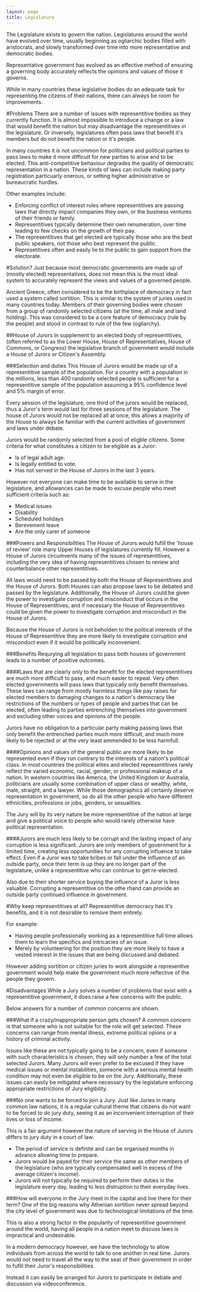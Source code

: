 ```yaml
---
layout: page
title: Legislature
---
```


The Legislature exists to govern the nation. Legislatures around the world have evolved over time, usually beginning as ogliarchic bodies filled with aristocrats, and slowly transformed over time into more representative and democratic bodies.

Representative government has evolved as an effective method of ensuring a governing body accurately reflects the opinions and values of those it governs.

While in many countries these legislative bodies do an adequate task for representing the citzens of their nations, there can always be room for improvements.

#Problems
There are a number of issues with representitive bodies as they currently function. It is almost impossible to introduce a change or a law that would benefit the nation but may disadvantage the representitives in the legislature. Or inversely, legislatures often pass laws that benefit it's members but do not benefit the nation or it's people.

In many countries it is not uncommon for politicians and political parties to pass laws to make it more difficult for new parties to arise and to be elected. This anti-competitive behaviour degrades the quality of democratic representation in a nation. These kinds of laws can include making party registration particuarly onerous, or setting higher administrative or bureaucratic hurdles.

Other examples include: 

* Enforcing conflict of interest rules where representitives are passing laws that directly impact companies they own, or the business ventures of their friends or family.
* Representitives typically determine their own renumeration, over time leading to few checks on the growth of their pay.
* The representitives that get elected are typically those who are the best public speakers, not those who best represent the public.
* Represetitives often and easily lie to the public to gain support from the electorate.

#Solution?
Just because most democratic governments are made up of (mostly elected) representatives, does not mean this is the most ideal system to accurately represent the views and values of a governed people.

Ancient Greece, often considered to be the birthplace of democracy in fact used a system called sortition. This is similar to the system of juries used in many countries today. Members of their governing bodies were chosen from a group of randomly selected citizens (at the time, all male and land holding). This was considered to be a core feature of democracy (rule by the people) and stood in contrast to rule of the few (ogliarchy).

##House of Jurors
In supplement to an elected body of representitives, (often referred to as the Lower House, House of Representatives, House of Commons, or Congress) the legislative branch of government would include a House of Jurors or Citizen's Assembly.

###Selection and duties
This House of Jurors would be made up of a representitive sample of the population. For a country with a population in the millions, less than 400 randomly selected people is sufficient for a representitive sample of the population assuming a 95% confidence level and 5% margin of error.

Every session of the legislature, one third of the jurors would be replaced, thus a Juror's term would last for three sessions of the legislature. The house of Jurors would not be replaced all at once, this allows a majority of the House to always be familiar with the current activities of government and laws under debate.

Jurors would be randomly selected from a pool of eligble citizens. Some criteria for what constitutes a citizen to be eligible as a Juror:

* Is of legal adult age.
* Is legally entitled to vote.
* Has not served in the House of Jurors in the last 3 years.

However not everyone can make time to be available to serve in the legislature, and allowances can be made to excuse people who meet sufficient criteria such as:

* Medical issues
* Disability
* Scheduled holidays
* Berevement leave
* Are the only carer of someone

###Powers and Responsibilities
The House of Jurors would fufill the 'house of review' role many Upper Houses of legislatures currently fill. However a House of Jurors circumvents many of the issues of representitives, including the very idea of having representitives chosen to review and counterbalance other representitives.

All laws would need to be passed by both the House of Representitives and the House of Jurors. Both Houses can also propose laws to be debated and passed by the legislature. Additionally, the House of Jurors could be given the power to investigate corruption and misconduct that occurs in the House of Representitives, and if necessary the House of Representitives could be given the power to investigate corruption and misconduct in the House of Jurors.

Because the House of Jurors is not beholden to the political interests of the House of Representitive they are more likely to investigate corruption and misconduct even if it would be politically inconvenient.

###Benefits
Requrying all legislation to pass both houses of government leads to a number of positive outcomes.

####Laws that are clearly only to the benefit for the elected representitives are much more difficult to pass, and much easier to repeal.
Very often elected governments will pass laws that typically only benefit themselves. These laws can range from mostly harmless things like pay raises for elected members to damaging changes to a nation's democracy like restrictions of the numbers or types of people and parties that can be elected, often leading to parties entrenching themselves into government and excluding other voices and opinions of the people.

Jurors have no obligation to a particular party making passing laws that only benefit the entrenched parties much more difficult, and much more likely to be rejected or at the very least ammended to be less harmfull.

####Opinions and values of the general public are more likely to be represented even if they run contrary to the interests of a nation's political class.
In most countries the political elites and elected representitives rarely reflect the varied economic, racial, gender, or professional makeup of a nation. In western countries like America, the United Kingdom or Australia, politicians are usually some combination of upper class or wealthy, white, male, straight, and a lawyer. While those demographics all certainly deserve representation in government, so do all the other people who have different ethnicities, professions or jobs, genders, or sexualities.

The Jury will by its very nature be more representitive of the nation at large and give a political voice to people who would rarely otherwise have political representation.

####Jurors are much less likely to be corrupt and the lasting impact of any corruption is less significant.
Jurors are only members of government for a limited time, creating less opportunities for any corrupting influence to take effect. Even if a Juror was to take bribes or fall under the influence of an outside party, once their term is up they are no longer part of the legislature, unlike a representitive who can continue to get re-elected.

Also due to their shorter service buying the influence of a Juror is less valuable. Corrupting a representitive on the othe rhand can provide an outside party continued influence in government.


#Why keep representitives at all?
Representitive democracy has it's benefits, and it is not desirable to remove them entirely.

For example:

* Having people professionally working as a representitive full time allows them to learn the specifics and intricacies of an issue.
* Merely by volunteering for the position they are more likely to have a vested interest in the issues that are being discussed and debated.

However adding sortition or citizen juries to work alongside a representive government would help make the government much more reflective of the people they govern.

#Disadvantages
While a Jury solves a number of problems that exist with a representitive government, it does raise a few concerns with the public.

Below answers for a number of common concerns are shown. 

###What if a crazy/inappropriate person gets chosen?
A common concern is that someone who is not suitable for the role will get selected. These concerns can range from mental illness, extreme political opions or a history of criminal activity.

Issues like these are not typically going to be a concern, even if someone with such characteristics is chosen, they will only number a few of the total selected Jurors. Many Jurors will even prefer to be excused if they have medical issues or mental instabilities, someone with a serious mental health condition may not even be eligible to be on the Jury. Additionally, these issues can easily be mitigated where necessary by the legislature enforcing appropriate restrictions of Jury eligibility.

###No one wants to be forced to join a Jury.
Just like Juries in many common law nations, it is a regular cultural theme that citizens do not want to be forced to do jury duty, seeing it as an inconvenient interruption of their lives or loss of income.

This is a fair argument however the nature of serving in the House of Jurors differs to jury duty in a court of law.

* The period of service is definite and can be organised months in advance allowing time to prepare.
* Jurors would be payed for their service the same as other members of the legislature (who are typically compensated well in excess of the average citizen's income).
* Jurors will not typically be required to perform their duties in the legislature every day, leading to less distruption to their everyday lives.

###How will everyone in the Jury meet in the capital and live there for their term?
One of the big reasons why Athenian sortition never spread beyond the city level of government was due to technological limitations of the time. 

This is also a strong factor in the popularity of representitive government around the world, having all people in a nation meet to discuss laws is impractical and undesirable.

In a modern democracy however, we have the technology to allow individuals from across the world to talk to one another in real time. Jurors would not need to travel all the way to the seat of their government in order to fufill their Juror's responsibilities.

Instead it can easily be arranged for Jurors to participate in debate and discussion via videoconference.

  


